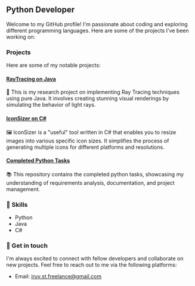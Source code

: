 ## Python Developer

Welcome to my GitHub profile! I'm passionate about coding and exploring different programming languages. Here are some of the projects I've been working on:


### Projects

Here are some of my notable projects:

#### [RayTracing on Java](https://github.com/DopeySlime/RayTracing)
🌟 This is my research project on implementing Ray Tracing techniques using pure Java. It involves creating stunning visual renderings by simulating the behavior of light rays.

#### [IconSizer on C#](https://github.com/DopeySlime/IconSizer)
🖼️ IconSizer is a "useful" tool written in C# that enables you to resize images into various specific icon sizes. It simplifies the process of generating multiple icons for different platforms and resolutions.

#### [Completed Python Tasks](https://github.com/DopeySlime/AsyncHasherSRS)
📚 This repository contains the completed python tasks, showcasing my understanding of requirements analysis, documentation, and project management.

### 🌱 Skills

- Python
- Java
- C#

### 💬 Get in touch

I'm always excited to connect with fellow developers and collaborate on new projects. Feel free to reach out to me via the following platforms:

- Email: iruy.st.freelance@gmail.com
